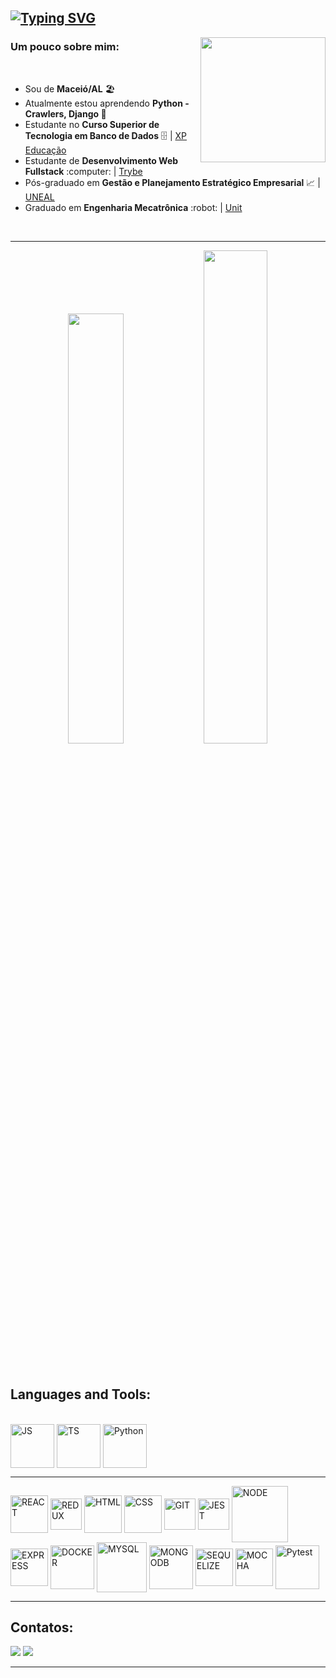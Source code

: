 ## [![Typing SVG](https://readme-typing-svg.demolab.com?font=Indie+Flower&size=40&pause=1000&color=000&background=FFFFFF00&vCenter=true&width=1200&height=60&lines=%F0%9F%91%8B+Olá,+Meu+nome+é+Luiz+Filipe,+Sou+Desenvolvedor+de+Software)](https://git.io/typing-svg)

<img align="right" width="200" src="https://media3.giphy.com/media/3oKIPnAiaMCws8nOsE/giphy.gif?cid=790b7611402939939b6a081028f0aa7fd39ede3f61ecd35b&rid=giphy.gif&ct=g"/>

### Um pouco sobre mim:


<br>
<div>
   <ul>
    <li>Sou de <strong>Maceió/AL</strong> 🏖️ 
    <li>Atualmente estou aprendendo <strong> Python - Crawlers, Django </strong> 🌱
    <li>Estudante no <strong> Curso Superior de Tecnologia em Banco de Dados</strong> 🗄️ | <a href="https://www.xpeducacao.com.br/?utm_source=google&utm_medium=cpc&utm_campaign=awareness_home_xpe&utm_term=29082022&utm_content=marcaxpe&gclid=Cj0KCQjw-fmZBhDtARIsAH6H8qhEMBIZzLxoSYn65MFUMYbEkcG63bIYj-YKTmCMCeX_ReR7LqpkmQ0aAhRUEALw_wcB">XP Educação</a>
    <li>Estudante de <strong>Desenvolvimento Web Fullstack</strong> :computer: | <a href="https://www.betrybe.com/">Trybe</a>
    <li>Pós-graduado em <strong>Gestão e Planejamento Estratégico Empresarial</strong> 📈 | <a href="http://www.uneal.edu.br/">UNEAL</a>
    <li>Graduado em <strong>Engenharia Mecatrônica</strong> :robot: | <a href="https://www.unit.br/">Unit</a>
   </ul>
	
   <!-- <p>Clique 
      <a href="https://luizfilipelgs.github.io/Portfolio/#hs"           target="_blank">
         aqui
      </a>
      para ver meu porfólio web!
   </p>-->
	
</div>
<br>
<hr>

<div align="center">
  <img width=42% src="https://github-readme-stats.vercel.app/api/top-langs/?username=luizfilipelgs&layout=compact&langs_count=8&theme=github"/>
  <img width=45% src="http://github-profile-summary-cards.vercel.app/api/cards/productive-time?username=luizfilipelgs&theme=github&utcOffset=-3"/>
  
</div>

<br>
	
 <!-- <div>
	<h3 align="center">
		<img src="https://cdn-icons-png.flaticon.com/512/3062/3062533.png" width="50px" height="50px">
		 Minhas Soft Skills 
		<img src="https://blog.peoplefirstps.com/hubfs/226%20-%20Data.png" width="50px" height="50px">
	<h3>
	<h4 align="center">Pensamento analítico, Resiliência, Comunicação, Trabalho em Equipe, Adaptabilidade, Autoconhecimento. <h4>
</div> -->
<br>
  
## Languages and Tools:
<div align="left" style="display: inline-block">
  <br>
  <img align="center" alt="JS" width="70" src="https://cdn.jsdelivr.net/gh/devicons/devicon/icons/javascript/javascript-original.svg" />
  <img align="center" alt="TS" width="70" src="https://cdn.jsdelivr.net/gh/devicons/devicon/icons/typescript/typescript-original.svg" />
  <img align="center" alt="Python" width="70" src="https://cdn.jsdelivr.net/gh/devicons/devicon/icons/python/python-original.svg" />
  <hr>
  <img align="center" alt="REACT" width="60" src="https://cdn.jsdelivr.net/gh/devicons/devicon/icons/react/react-original-wordmark.svg">  
  <img align="center" alt="REDUX" width="50" src="https://cdn.jsdelivr.net/gh/devicons/devicon/icons/redux/redux-original.svg">  
  <img align="center" alt="HTML" width="60" src="https://cdn.jsdelivr.net/gh/devicons/devicon/icons/html5/html5-original-wordmark.svg">  
  <img align="center" alt="CSS" width="60" src="https://cdn.jsdelivr.net/gh/devicons/devicon/icons/css3/css3-original-wordmark.svg">  
  <img align="center" alt="GIT" width="50" src="https://cdn.jsdelivr.net/gh/devicons/devicon/icons/git/git-original.svg">  
  <img align="center" alt="JEST" width="50" src="https://cdn.jsdelivr.net/gh/devicons/devicon/icons/jest/jest-plain.svg" />
  <img align="center" alt="NODE" width="90" src="https://cdn.jsdelivr.net/gh/devicons/devicon/icons/nodejs/nodejs-original-wordmark.svg" /> 
  <img align="center" alt="EXPRESS" width="60" src="https://cdn.jsdelivr.net/gh/devicons/devicon/icons/express/express-original.svg" /> 
  <img align="center" alt="DOCKER" width="70" src="https://cdn.jsdelivr.net/gh/devicons/devicon/icons/docker/docker-original-wordmark.svg" />  
  <img align="center" alt="MYSQL" width="80" src="https://cdn.jsdelivr.net/gh/devicons/devicon/icons/mysql/mysql-original-wordmark.svg" />     
  <img align="center" alt="MONGODB" width="70" src="https://cdn.jsdelivr.net/gh/devicons/devicon/icons/mongodb/mongodb-original-wordmark.svg" />   
  <img align="center" alt="SEQUELIZE" width="60" src="https://cdn.jsdelivr.net/gh/devicons/devicon/icons/sequelize/sequelize-original.svg" /> 	 
  <img align="center" alt="MOCHA" width="60" src="https://cdn.jsdelivr.net/gh/devicons/devicon/icons/mocha/mocha-plain.svg" />
  <img align="center" alt="Pytest" width="70" src="https://cdn.jsdelivr.net/gh/devicons/devicon/icons/pytest/pytest-original-wordmark.svg" />
</div>
<hr>  
 
  ## Contatos:
 
<div align="left" style="display: inline-block"> 
  <a href="https://mail.google.com/mail/?view=cm&fs=1&to=luizfilipelgs@gmail.com"><img src="https://img.shields.io/badge/Gmail-D14836?style=for-the-badge&logo=gmail&logoColor=white"/></a>
  <a href="https://www.linkedin.com/in/luizfilipelgs/"><img src="https://img.shields.io/badge/LinkedIn-0077B5?style=for-the-badge&logo=linkedin&logoColor=white"/></a> 
</div>
   <hr>
 

 <!-- ![Snake animation](https://github.com/luizfilipelgs/luizfilipelgs/blob/output/github-contribution-grid-snake.svg)
 </p> -->
